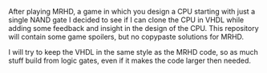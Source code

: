 After playing MRHD, a game in which you design a CPU starting with just a single NAND gate I decided to see if I can clone the CPU in VHDL while adding some feedback and insight in the design of the CPU.
This repository will contain some game spoilers, but no copypaste solutions for MRHD. 

I will try to keep the VHDL in the same style as the MRHD code, so as much stuff build from logic gates, even if it makes the code larger then needed. 

